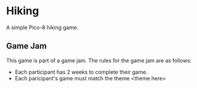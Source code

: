 # Hiking
A simple Pico-8 hiking game.
## Game Jam
This game is part of a game jam. The rules for the game jam are as follows:
- Each participant has 2 weeks to complete their game.
- Each paricipant's game must match the theme \<theme here\>

